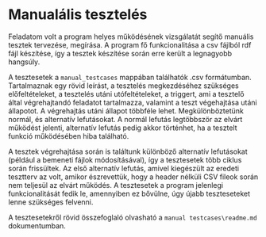 Manualális tesztelés
=======
Feladatom volt a program helyes működésének vizsgálatát segítő manuális tesztek tervezése, megírása. A program fő funkcionalitása a csv fájlból rdf fájl készítése, így a tesztek készítése során erre került a legnagyobb hangsúly.

A tesztesetek a `manual_testcases` mappában találhatók .csv formátumban. Tartalmaznak egy rövid leírást, a tesztelés megkezdéséhez szükséges előfeltételeket, a tesztelés utáni utófeltételeket, a triggert, ami a tesztelő által végrehajtandó feladatot tartalmazza, valamint a teszt végehajtása utáni állapotot. A végrehajtás utáni állapot többféle lehet. Megkülönböztetünk normál, és alternatív lefutásokat. A normál lefutás legtöbbször az elvárt működést jelenti, alternatív lefutás pedig akkor történhet, ha a tesztelt funkció működésében hiba található.

A tesztek végrehajtása során is találtunk különböző alternatív lefutásokat (például a bemeneti fájlok módosításával), így a tesztesetek több ciklus során frissültek. Az első alternatív lefutás, amivel kiegészült az eredeti tesztterv az volt, amikor észrevettük, hogy a header nélküli CSV fileok során nem teljesül az elvárt működés. A tesztesetek a program jelenlegi funkcionalitását fedik le, amennyiben ez bővülne, úgy újabb teszteseteket lenne szükséges felvenni.

A tesztesetekről rövid összefoglaló olvasható a `manual testcases\readme.md` dokumentumban.